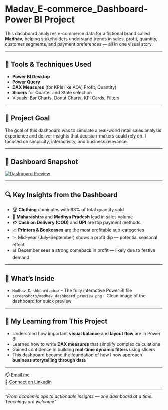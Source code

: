 # Madav_E-commerce_Dashboard- Power BI Project

This dashboard analyzes e-commerce data for a fictional brand called **Madhav**, helping stakeholders understand trends in sales, profit, quantity, customer segments, and payment preferences — all in one visual story.

---

## 🧰 Tools & Techniques Used

- **Power BI Desktop**
- **Power Query**
- **DAX Measures** (for KPIs like AOV, Profit, Quantity)  
- **Slicers** for Quarter and State selection  
- Visuals: Bar Charts, Donut Charts, KPI Cards, Filters

---

## 🎯 Project Goal

The goal of this dashboard was to simulate a real-world retail sales analysis experience and deliver insights that decision-makers could rely on. I focused on simplicity, interactivity, and business relevance.

---

## 📸 Dashboard Snapshot
[![Dashboard Preview](screenshots/madhav_dashboard_preview.png)](screenshots/madhav_dashboard_preview.png)


---

## 🔍 Key Insights from the Dashboard

- 🏆 **Clothing** dominates with 63% of total quantity sold  
- 📍 **Maharashtra** and **Madhya Pradesh** lead in sales volume  
- 💳 **Cash on Delivery (COD)** and **UPI** are top payment methods  
- 📈 **Printers & Bookcases** are the most profitable sub-categories  
- 📉 Mid-year (July–September) shows a profit dip — potential seasonal effect  
- 📊 December sees a strong comeback in profit — likely due to festive demand

---

## 📁 What’s Inside

- `Madhav_Dashboard.pbix` – The fully interactive Power BI file
- `screenshots/madhav_dashboard_preview.png` – Clean image of the dashboard for quick preview

---

## 🧠 My Learning from This Project

- Understood how important **visual balance** and **layout flow** are in Power BI
- Learned how to write **DAX measures** that simplify complex calculations
- Gained confidence in building **real-time dynamic filters** using slicers
- This dashboard became the foundation of how I now approach **business storytelling through data**

---



📫 [Email me](mailto:singhshaurya2016@gmail.com)  
🔗 [Connect on LinkedIn](https://www.linkedin.com/in/shaurya-pratap-singh)

---

*“From academic ops to actionable insights — one dashboard at a time. Teachings are welcome”*
